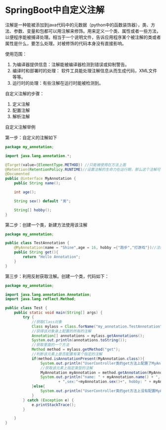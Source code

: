 # SpringBoot中自定义注解
注解是一种能被添加到java代码中的元数据（python中的函数装饰器），类、方法、参数、变量和包都可以用注解来修饰。用来定义一个类、属性或者一些方法，以便程序能被捕译处理。相当于一个说明文件，告诉应用程序某个被注解的类或者属性是什么，要怎么处理。对被修饰的代码本身没有直接影响。

使用范围：
 1. 为编译器提供信息：注解能被编译器检测到错误或抑制警告。
 2. 编译时和部署时的处理： 软件工具能处理注解信息从而生成代码，XML文件等等。
 3. 运行时的处理：有些注解在运行时能被检测到。

自定义注解的步骤：
  1. 定义注解 
  2. 配置注解
  3. 解析注解


自定义注解举例

第一步：自定义的注解如下

```java
package my_annotation;

import java.lang.annotation.*;

@Target(value={ElementType.METHOD}) //只能被使用在方法上面
@Retention(RetentionPolicy.RUNTIME)//设置注解的生命力在运行期，那么这个注解可以在运行期的加载阶段被加载到Class对象中。那么在程序运行阶段，我们可以通过反射得到这个注解，并通过判断是否有这个注解或这个注解中属性的值，从而执行不同的程序代码段
@Documented
public @interface MyAnnotation {
    public String name();

    int age();

    String sex() default "男";

    String[] hobby();
}
```

第二步：创建一个类，新建方法使用该注解
```java
package my_annotation;

public class TestAnnotation {
    @MyAnnotation(name = "Shine",age = 16, hobby ={"跑步","打游戏"})//注解里面的字段
    public String get(){
        return "Hello Annotation";
    }
}
```

第三步：利用反射获取注解。创建一个类，代码如下：
```java
package my_annotation;

import java.lang.annotation.Annotation;
import java.lang.reflect.Method;

public class Test {
    public static void main(String[] args) {
        try {
            //获取Class对象
            Class mylass = Class.forName("my_annotation.TestAnnotation");
            //获得该对象身上配置的所有的注解
            Annotation[] annotations = mylass.getAnnotations();
            System.out.println(annotations.toString());
            //获取里面的一个方法
            Method method = mylass.getMethod("get");
            //判断该元素上是否配置有某个指定的注解
            if(method.isAnnotationPresent(MyAnnotation.class)){
                System.out.println("UserController类的get方法上配置了MyAnnotation注解！");
                //获取该元素上指定类型的注解
                MyAnnotation myAnnotation = method.getAnnotation(MyAnnotation.class);
                System.out.println("name: " + myAnnotation.name() + ", age: " + myAnnotation.age()
                        + ",sex:"+myAnnotation.sex()+", hobby: " + myAnnotation.hobby()[0]);
            }else{
                System.out.println("UserController类的get方法上没有配置MyAnnotation注解！");
            }
        } catch (Exception e) {
            e.printStackTrace();
        }

    }
}
```
